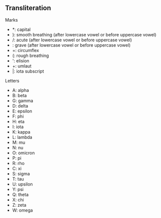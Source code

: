 Transliteration
-----

Marks

*  *: capital
*  ): smooth breathing (after lowercase vowel or before uppercase vowel)
*  /: acute (after lowercase vowel or before uppercase vowel)
*  \: grave (after lowercase vowel or before uppercase vowel)
*  =: circumflex
*  (: rough breathing
*  ': elision
*  +: umlaut
*  |: iota subscript

Letters
*  A: alpha
*  B: beta
*  G: gamma
*  D: delta
*  E: epsilon
*  F: phi
*  H: eta
*  I: iota
*  K: kappa
*  L: lambda
*  M: mu
*  N: nu
*  O: omicron
*  P: pi
*  R: rho
*  C: xi
*  S: sigma
*  T: tau
*  U: upsilon
*  Y: psi
*  Q: theta
*  X: chi
*  Z: zeta
*  W: omega
